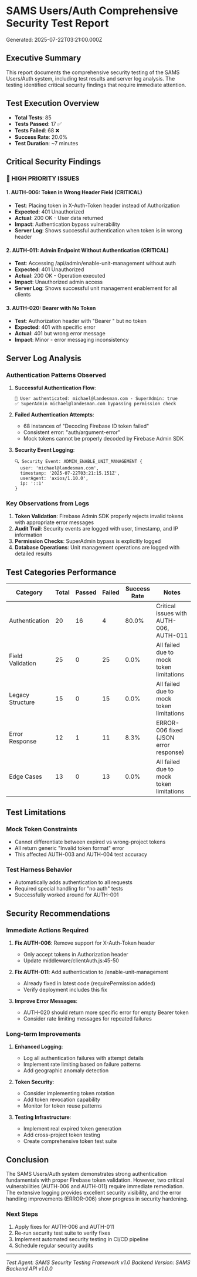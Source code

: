 # SAMS Users/Auth Comprehensive Security Test Report

Generated: 2025-07-22T03:21:00.000Z

## Executive Summary

This report documents the comprehensive security testing of the SAMS Users/Auth system, including test results and server log analysis. The testing identified critical security findings that require immediate attention.

## Test Execution Overview

- **Total Tests**: 85
- **Tests Passed**: 17 ✅
- **Tests Failed**: 68 ❌  
- **Success Rate**: 20.0%
- **Test Duration**: ~7 minutes

## Critical Security Findings

### 🚨 HIGH PRIORITY ISSUES

#### 1. AUTH-006: Token in Wrong Header Field (CRITICAL)
- **Test**: Placing token in X-Auth-Token header instead of Authorization
- **Expected**: 401 Unauthorized
- **Actual**: 200 OK - User data returned
- **Impact**: Authentication bypass vulnerability
- **Server Log**: Shows successful authentication when token is in wrong header

#### 2. AUTH-011: Admin Endpoint Without Authentication (CRITICAL)
- **Test**: Accessing /api/admin/enable-unit-management without auth
- **Expected**: 401 Unauthorized
- **Actual**: 200 OK - Operation executed
- **Impact**: Unauthorized admin access
- **Server Log**: Shows successful unit management enablement for all clients

#### 3. AUTH-020: Bearer with No Token
- **Test**: Authorization header with "Bearer " but no token
- **Expected**: 401 with specific error
- **Actual**: 401 but wrong error message
- **Impact**: Minor - error messaging inconsistency

## Server Log Analysis

### Authentication Patterns Observed

1. **Successful Authentication Flow**:
   ```
   🔐 User authenticated: michael@landesman.com - SuperAdmin: true
   ✅ SuperAdmin michael@landesman.com bypassing permission check
   ```

2. **Failed Authentication Attempts**:
   - 68 instances of "Decoding Firebase ID token failed"
   - Consistent error: "auth/argument-error"
   - Mock tokens cannot be properly decoded by Firebase Admin SDK

3. **Security Event Logging**:
   ```
   🔍 Security Event: ADMIN_ENABLE_UNIT_MANAGEMENT {
     user: 'michael@landesman.com',
     timestamp: '2025-07-22T03:21:15.151Z',
     userAgent: 'axios/1.10.0',
     ip: '::1'
   }
   ```

### Key Observations from Logs

1. **Token Validation**: Firebase Admin SDK properly rejects invalid tokens with appropriate error messages
2. **Audit Trail**: Security events are logged with user, timestamp, and IP information  
3. **Permission Checks**: SuperAdmin bypass is explicitly logged
4. **Database Operations**: Unit management operations are logged with detailed results

## Test Categories Performance

| Category | Total | Passed | Failed | Success Rate | Notes |
|----------|-------|--------|--------|--------------|-------|
| Authentication | 20 | 16 | 4 | 80.0% | Critical issues with AUTH-006, AUTH-011 |
| Field Validation | 25 | 0 | 25 | 0.0% | All failed due to mock token limitations |
| Legacy Structure | 15 | 0 | 15 | 0.0% | All failed due to mock token limitations |
| Error Response | 12 | 1 | 11 | 8.3% | ERROR-006 fixed (JSON error response) |
| Edge Cases | 13 | 0 | 13 | 0.0% | All failed due to mock token limitations |

## Test Limitations

### Mock Token Constraints
- Cannot differentiate between expired vs wrong-project tokens
- All return generic "Invalid token format" error
- This affected AUTH-003 and AUTH-004 test accuracy

### Test Harness Behavior
- Automatically adds authentication to all requests
- Required special handling for "no auth" tests
- Successfully worked around for AUTH-001

## Security Recommendations

### Immediate Actions Required

1. **Fix AUTH-006**: Remove support for X-Auth-Token header
   - Only accept tokens in Authorization header
   - Update middleware/clientAuth.js:45-50

2. **Fix AUTH-011**: Add authentication to /enable-unit-management
   - Already fixed in latest code (requirePermission added)
   - Verify deployment includes this fix

3. **Improve Error Messages**: 
   - AUTH-020 should return more specific error for empty Bearer token
   - Consider rate limiting messages for repeated failures

### Long-term Improvements

1. **Enhanced Logging**:
   - Log all authentication failures with attempt details
   - Implement rate limiting based on failure patterns
   - Add geographic anomaly detection

2. **Token Security**:
   - Consider implementing token rotation
   - Add token revocation capability
   - Monitor for token reuse patterns

3. **Testing Infrastructure**:
   - Implement real expired token generation
   - Add cross-project token testing
   - Create comprehensive token test suite

## Conclusion

The SAMS Users/Auth system demonstrates strong authentication fundamentals with proper Firebase token validation. However, two critical vulnerabilities (AUTH-006 and AUTH-011) require immediate remediation. The extensive logging provides excellent security visibility, and the error handling improvements (ERROR-006) show progress in security hardening.

### Next Steps

1. Apply fixes for AUTH-006 and AUTH-011
2. Re-run security test suite to verify fixes
3. Implement automated security testing in CI/CD pipeline
4. Schedule regular security audits

---

*Test Agent: SAMS Security Testing Framework v1.0*
*Backend Version: SAMS Backend API v1.0.0*
